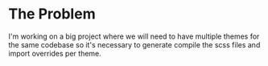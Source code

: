 
# The Problem
I'm working on a big project where we will need to have multiple themes for the same codebase so it's necessary to generate compile the scss files and import overrides per theme.
